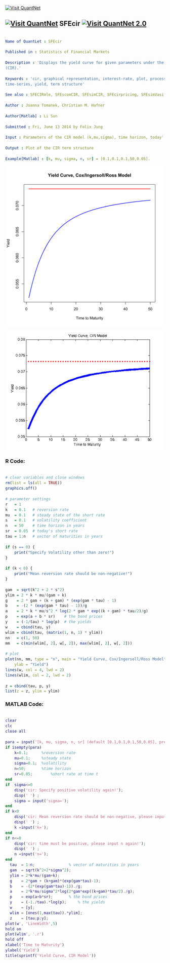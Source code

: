 
[<img src="https://github.com/QuantLet/Styleguide-and-FAQ/blob/master/pictures/banner.png" width="880" alt="Visit QuantNet">](http://quantlet.de/index.php?p=info)

## [<img src="https://github.com/QuantLet/Styleguide-and-Validation-procedure/blob/master/pictures/qloqo.png" alt="Visit QuantNet">](http://quantlet.de/) **SFEcir** [<img src="https://github.com/QuantLet/Styleguide-and-Validation-procedure/blob/master/pictures/QN2.png" width="60" alt="Visit QuantNet 2.0">](http://quantlet.de/d3/ia)

```yaml

Name of QuantLet : SFEcir

Published in : Statistics of Financial Markets

Description : 'Displays the yield curve for given parameters under the model of Cox-Ingersoll-Ross
(CIR).'

Keywords : 'cir, graphical representation, interest-rate, plot, process, short-rate, simulation,
time-series, yield, term structure'

See also : SFECIRmle, SFEscomCIR, SFEsimCIR, SFEcirpricing, SFEsimVasi

Author : Joanna Tomanek, Christian M. Hafner

Author[Matlab] : Li Sun

Submitted : Fri, June 13 2014 by Felix Jung

Input : Parameters of the CIR model (k,mu,sigma), time horizon, today''s short rate.

Output : Plot of the CIR term structure

Example[Matlab] : [k, mu, sigma, n, sr] = [0.1,0.1,0.1,50,0.05].

```

![Picture1](SFEcir-1.png)

![Picture2](SFEcir_m.png)


### R Code:
```r

# clear variables and close windows
rm(list = ls(all = TRUE))
graphics.off()

# parameter settings
r   = 1
k   = 0.1   # reversion rate
mu  = 0.1   # steady state of the short rate
s   = 0.1   # volatility coefficient
n   = 50    # time horizon in years
sr  = 0.05  # today's short rate
tau = 1:n   # vector of maturities in years

if (s == 0) {
    print("Specify Volatility other than zero!")
}

if (k < 0) {
    print("Mean reversion rate should be non-negative!")
}

gam  = sqrt(k^2 + 2 * s^2)
ylim = 2 * k * mu/(gam + k)
g    = 2 * gam + (k + gam) * (exp(gam * tau) - 1)
b    = -(2 * (exp(gam * tau) - 1))/g
a    = 2 * k * mu/s^2 * log(2 * gam * exp((k + gam) * tau/2)/g)
p    = exp(a + b * sr)    # the bond prices
y    = (-1/tau) * log(p)  # the yields
w    = cbind(tau, y)
wlim = cbind(tau, (matrix(1, n, 1) * ylim))
nn   = c(1, 50)
mm   = c(min(wlim[, 2], w[, 2]), max(wlim[, 2], w[, 2]))

# plot
plot(nn, mm, type = "n", main = "Yield Curve, Cox/Ingersoll/Ross Model", xlab = "Time to Maturity", 
    ylab = "Yield")
lines(w, col = 4, lwd = 2)
lines(wlim, col = 2, lwd = 2)

z = cbind(tau, p, y)
list(z = z, ylim = ylim)
```

### MATLAB Code:
```matlab

clear
clc
close all

para = input('[k, mu, sigma, n, sr] (default [0.1,0.1,0.1,50,0.05], press enter): ','s');
if isempty(para)
	k=0.1;  	%reversion rate
	mu=0.1; 	%steady state
	sigma=0.1; 	%volatility
	n=50;      	%time horizon
	sr=0.05;    	%short rate at time t
end
if  sigma<=0
    disp('cir: Specify positive volatility again!');
    disp(' ') ;
    sigma = input('sigma=');
end
if k<0
    disp('cir: Mean reversion rate should be non-negative, please input k again!');
    disp(' ') ;
    k =input('k=');
end
if n<=0
    disp('cir: time must be positive, please input n again!');
    disp(' ') ;
    n =input('n=');
end
  tau  = 1:n;              	% vector of maturities in years
  gam  = sqrt(k^2+2*sigma^2);
  ylim = 2*k*mu/(gam+k);
  g    = 2*gam + (k+gam)*(exp(gam*tau)-1);
  b    = -(2*(exp(gam*tau)-1))./g;
  a    = 2*k*mu/sigma^2*log(2*gam*exp((k+gam)*tau/2)./g);
  p    = exp(a+b*sr);      	% the bond prices
  y    = (-1./tau).*log(p);     % the yields
  w    = [y];
  wlim = [ones(1,max(tau)).*ylim];
  z    = [tau;p;y];
plot(w', 'LineWidth',5)
hold on
plot(wlim', '.r')
hold off
xlabel('Time to Maturity')
ylabel('Yield')
title(sprintf('Yield Curve, CIR Model'))  
```

